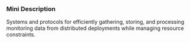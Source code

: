 ### Mini Description

Systems and protocols for efficiently gathering, storing, and processing monitoring data from distributed deployments while managing resource constraints.
